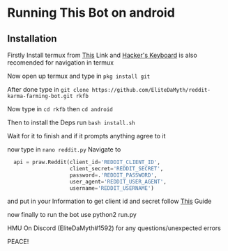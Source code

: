 # Running This Bot on android

## Installation
Firstly Install termux from [This](https://play.google.com/store/apps/details?id=com.termux) Link and [Hacker's Keyboard](https://play.google.com/store/apps/details?id=org.pocketworkstation.pckeyboard) is also recomended for navigation in termux

Now open up termux and type in `pkg install git` 

After done type in `git clone https://github.com/EliteDaMyth/reddit-karma-farming-bot.git rkfb`

Now type in `cd rkfb` then `cd android`

Then to install the Deps run `bash install.sh`

Wait for it to finish and if it prompts anything agree to it

now type in `nano reddit.py`
Navigate to
```python
  api = praw.Reddit(client_id='REDDIT_CLIENT_ID',
                    client_secret='REDDIT_SECRET',
                    password=.'REDDIT_PASSWORD',
                    user_agent='REDDIT_USER_AGENT',
                    username='REDDIT_USERNAME')
```

and put in your Information to get client id and secret follow [This](https://hackernoon.com/build-a-serverless-reddit-bot-in-3-steps-with-node-js-and-stdlib-sourcecode-e5296b78fc64) Guide

now finally to run the bot use python2 run.py

HMU On Discord (EliteDaMyth#1592) for any questions/unexpected errors 

PEACE!
